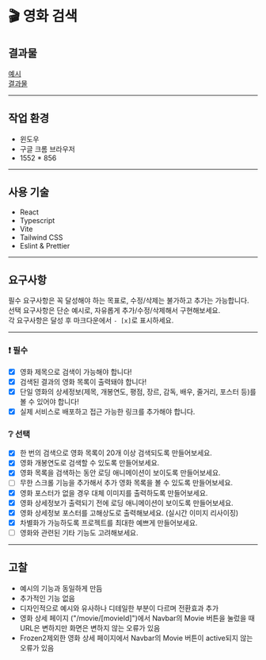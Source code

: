 # 🎬 영화 검색

## 결과물

[예시](https://stupefied-hodgkin-d9d350.netlify.app/)<br>
[결과물](https://fastcampus-kdt-5-m2.vercel.app/)

---

## 작업 환경

- 윈도우
- 구글 크롬 브라우저
- 1552 \* 856

---

## 사용 기술

- React
- Typescript
- Vite
- Tailwind CSS
- Eslint & Prettier

---

## 요구사항

필수 요구사항은 꼭 달성해야 하는 목표로, 수정/삭제는 불가하고 추가는 가능합니다.  
선택 요구사항은 단순 예시로, 자유롭게 추가/수정/삭제해서 구현해보세요.  
각 요구사항은 달성 후 마크다운에서 `- [x]`로 표시하세요.

---

### ❗ 필수

- [x] 영화 제목으로 검색이 가능해야 합니다!
- [x] 검색된 결과의 영화 목록이 출력돼야 합니다!
- [x] 단일 영화의 상세정보(제목, 개봉연도, 평점, 장르, 감독, 배우, 줄거리, 포스터 등)를 볼 수 있어야 합니다!
- [x] 실제 서비스로 배포하고 접근 가능한 링크를 추가해야 합니다.

### ❔ 선택

- [x] 한 번의 검색으로 영화 목록이 20개 이상 검색되도록 만들어보세요.
- [x] 영화 개봉연도로 검색할 수 있도록 만들어보세요.
- [x] 영화 목록을 검색하는 동안 로딩 애니메이션이 보이도록 만들어보세요.
- [ ] 무한 스크롤 기능을 추가해서 추가 영화 목록을 볼 수 있도록 만들어보세요.
- [x] 영화 포스터가 없을 경우 대체 이미지를 출력하도록 만들어보세요.
- [x] 영화 상세정보가 출력되기 전에 로딩 애니메이션이 보이도록 만들어보세요.
- [x] 영화 상세정보 포스터를 고해상도로 출력해보세요. (실시간 이미지 리사이징)
- [x] 차별화가 가능하도록 프로젝트를 최대한 예쁘게 만들어보세요.
- [ ] 영화와 관련된 기타 기능도 고려해보세요.

---

## 고찰

- 예시의 기능과 동일하게 만듬
- 추가적인 기능 없음
- 디자인적으로 예시와 유사하나 디테일한 부분이 다르며 전환효과 추가
- 영화 상세 페이지 ("/movie/[movieId]")에서 Navbar의 Movie 버튼을 눌렀을 때 URL은 변하지만 화면은 변하지 않는 오류가 있음
- Frozen2제외한 영화 상세 페이지에서 Navbar의 Movie 버튼이 active되지 않는 오류가 있음
